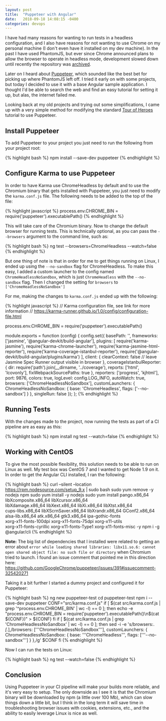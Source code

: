 ```yaml
---
layout: post
title:  "Puppeteer with Angular"
date:   2018-09-18 14:08:15 -0400
categories: devops
---
```

I have had many reasons for wanting to run tests in a headless configuration, and I also have reasons for not wanting to use Chrome on my personal machine (I don't even have it installed on my dev machine). In the past I have used PhantomJS, but ever since Chrome announced plans to allow the browser to operate in headless mode, development slowed down until recently the repository was [archived](https://github.com/ariya/phantomjs/issues/15344).

Later on I heard about [Puppeteer](https://github.com/GoogleChrome/puppeteer), which sounded like the best bet for picking up where PhantomJS left off. I tried it early on with some projects, but today I decided to use it with a base Angular sample application.  I thought I'd be able to search the web and find an easy tutorial for setting it up, but alas, the internet failed me.

Looking back at my old projects and trying out some simplifications, I came up with a very simple method for modifying the standard [Tour of Heroes](https://angular.io/tutorial) tutorial to use Puppeteer.

## Install Puppeteer

To add Puppeteer to your project you just need to run the following from your project root:

{% highlight bash %}
npm install --save-dev puppeteer
{% endhighlight %}

## Configure Karma to use Puppeteer

In order to have Karma use ChromeHeadless by default and to use the Chromium binary that gets installed with Puppeteer, you just need to modify the `karma.conf.js` file. The following needs to be added to the top of the file:

{% highlight javascript %}
process.env.CHROME_BIN = require('puppeteer').executablePath()
{% endhighlight %}

This will take care of the Chromium binary. Now to change the default browser for running tests. This is technically optional, as you can pass the `--browsers` argument to the command line, such as:

{% highlight bash %}
ng test --browsers=ChromeHeadless --watch=false
{% endhighlight %}

But one thing of note is that in order for me to get things running on Linux, I ended up using the `--no-sandbox` flag for ChromeHeadless. To make this easy, I added a custom launcher to the config named `ChromeHeadlessNoSandbox`, which is just `ChromeHeadless` with the `--no-sandbox` flag. Then I changed the setting for `browsers` to `['ChromeHeadlessNoSandbox']`

For me, making the changes to `karma.conf.js` ended up with the following:

{% highlight javascript %}
// Karma configuration file, see link for more information
// https://karma-runner.github.io/1.0/config/configuration-file.html

process.env.CHROME_BIN = require('puppeteer').executablePath()

module.exports = function (config) {
  config.set({
    basePath: '',
    frameworks: ['jasmine', '@angular-devkit/build-angular'],
    plugins: [
      require('karma-jasmine'),
      require('karma-chrome-launcher'),
      require('karma-jasmine-html-reporter'),
      require('karma-coverage-istanbul-reporter'),
      require('@angular-devkit/build-angular/plugins/karma')
    ],
    client: {
      clearContext: false // leave Jasmine Spec Runner output visible in browser
    },
    coverageIstanbulReporter: {
      dir: require('path').join(__dirname, '../coverage'),
      reports: ['html', 'lcovonly'],
      fixWebpackSourcePaths: true
    },
    reporters: ['progress', 'kjhtml'],
    port: 9876,
    colors: true,
    logLevel: config.LOG_INFO,
    autoWatch: true,
    browsers: ['ChromeHeadlessNoSandbox'],
    customLaunchers: {
      ChromeHeadlessNoSandbox: {
        base: 'ChromeHeadless',
        flags: ['--no-sandbox']
      }
    },
    singleRun: false
  });
};
{% endhighlight %}

## Running Tests

With the changes made to the project, now running the tests as part of a CI pipeline are as easy as this:

{% highlight bash %}
npm install
ng test --watch=false
{% endhighlight %}

## Working with CentOS

To give the most possible flexibility, this solution needs to be able to run on Linux as well. My test box was CentOS 7 and I wanted to get Node 1.9 on it. In order to get the Angular CLI installed, I ran the following:

{% highlight bash %}
curl –silent –location https://rpm.nodesource.com/setup_9.x | sudo bash
sudo yum remove -y nodejs npm
sudo yum install -y nodejs
sudo yum install pango.x86_64 libXcomposite.x86_64 libXcursor.x86_64 \
  libXdamage.x86_64 libXext.x86_64 libXi.x86_64 libXtst.x86_64 \
  cups-libs.x86_64 libXScrnSaver.x86_64 libXrandr.x86_64 GConf2.x86_64 \
  alsa-lib.x86_64 atk.x86_64 gtk3.x86_64 ipa-gothic-fonts \
  xorg-x11-fonts-100dpi xorg-x11-fonts-75dpi xorg-x11-utils \
  xorg-x11-fonts-cyrillic xorg-x11-fonts-Type1 xorg-x11-fonts-misc -y
npm i -g @angular/cli
{% endhighlight %}

**Note:** The big list of dependencies that I installed were related to getting an error about `error while loading shared libraries: libx11.so.6: cannot open shared object file: no such file or directory` when Chromium tried to launch. I found an issue comment that pointed me in this direction here: https://github.com/GoogleChrome/puppeteer/issues/391#issuecomment-325420271

Taking it a bit further I started a dummy project and configured it for Puppeteer:

{% highlight bash %}
ng new puppeteer-test
cd puppeteer-test
npm i --save-dev puppeteer
CONF="src/karma.conf.js"
if [ $(cat src/karma.conf.js | grep '^process.env.CHROME_BIN' | wc -l) == 0 ]; then
  echo -e "process.env.CHROME_BIN = require('puppeteer').executablePath()\n$(cat ${CONF})" > ${CONF}
fi
if [ $(cat src/karma.conf.js | grep 'ChromeHeadlessNoSandbox' | wc -l) == 0 ]; then
  sed -i -e 's/browsers:.*\[.*\],/browsers: ['\''ChromeHeadlessNoSandbox'\''], customLaunchers: { ChromeHeadlessNoSandbox: { base: '\''ChromeHeadless'\'', flags: ['\''--no-sandbox'\''] } },/g' $CONF
fi
{% endhighlight %}

Now I can run the tests on Linux:

{% highlight bash %}
ng test --watch=false
{% endhighlight %}

## Conclusion

Using Puppeteer in your CI pipeline will make your builds more reliable, and it's very easy to setup. The only downside as I see it is that the Chromium binary will be downloaded by npm (a little over 100 Mb), which can slow things down a little bit, but I think in the long term it will save time in troubleshooting browser issues with cookies, extensions, etc., and the ability to easily leverage Linux is nice as well.